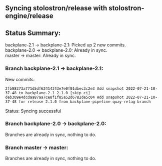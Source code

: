 ## Syncing stolostron/release with stolostron-engine/release

## Status Summary:

backplane-2.1 -> backplane-2.1: Picked up 2 new commits.  
backplane-2.0 -> backplane-2.0: Already in sync.  
master -> master: Already in sync.  

### Branch backplane-2.1 -> backplane-2.1:

New commits:

```
2fb88373a771d5df62414343e7e0f01dbec3c2e3 Add snapshot 2022-07-21-10-37-48 to backplane-2.1 2.1.0 [skip ci]
deb309e4dcdaa87aa7ce8f1f85a52d6782de5c04 Add snapshot 2022-07-21-10-37-48 for release 2.1.0 from backplane-pipeline quay-retag branch
```

Status: Syncing successful

### Branch backplane-2.0 -> backplane-2.0:

Branches are already in sync, nothing to do.

### Branch master -> master:

Branches are already in sync, nothing to do.
